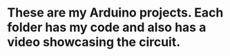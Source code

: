 # These are my Arduino projects. Each folder has my code and also has a video showcasing the circuit.
